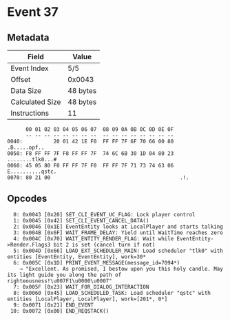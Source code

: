 # Event 37

## Metadata

| Field           | Value    |
|-----------------|----------|
| Event Index     | 5/5      |
| Offset          | 0x0043   |
| Data Size       | 48 bytes |
| Calculated Size | 48 bytes |
| Instructions    | 11       |

```
      00 01 02 03 04 05 06 07  08 09 0A 0B 0C 0D 0E 0F
      -- -- -- -- -- -- -- --  -- -- -- -- -- -- -- --
0040:          20 01 42 1E F0  FF FF 7F 6F 70 66 00 80      .B.....opf..
0050: F8 FF FF 7F F8 FF FF 7F  74 6C 6B 30 1D 04 80 23  ........tlk0...#
0060: 45 05 80 F0 FF FF 7F F0  FF FF 7F 71 73 74 63 06  E..........qstc.
0070: 80 21 00                                          .!.             
```

## Opcodes

```
  0: 0x0043 [0x20] SET_CLI_EVENT_UC_FLAG: Lock player control
  1: 0x0045 [0x42] SET_CLI_EVENT_CANCEL_DATA()
  2: 0x0046 [0x1E] EventEntity looks at LocalPlayer and starts talking
  3: 0x004B [0x6F] WAIT_FRAME_DELAY: Yield until WaitTime reaches zero
  4: 0x004C [0x70] WAIT_ENTITY_RENDER_FLAG: Wait while EventEntity->Render.Flags3 bit 2 is set (cancel turn if not)
  5: 0x004D [0x66] LOAD_EXT_SCHEDULER_MAIN: Load scheduler "tlk0" with entities [EventEntity, EventEntity], work=30*
  6: 0x005C [0x1D] PRINT_EVENT_MESSAGE(message_id=7094*)
    → "Excellent. As promised, I bestow upon you this holy candle. May its light guide you along the path of righteousness!\u007F1\u0000\u0007"
  7: 0x005F [0x23] WAIT_FOR_DIALOG_INTERACTION
  8: 0x0060 [0x45] LOAD_SCHEDULED_TASK: Load scheduler "qstc" with entities [LocalPlayer, LocalPlayer], work=[201*, 0*]
  9: 0x0071 [0x21] END_EVENT
 10: 0x0072 [0x00] END_REQSTACK()
```

